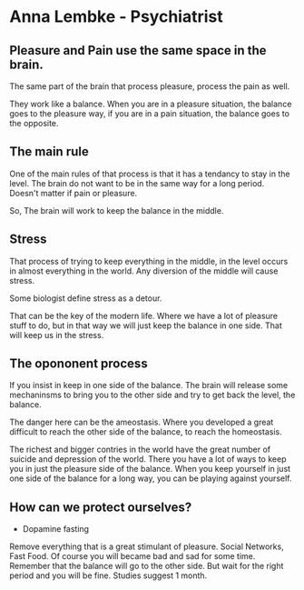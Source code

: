# Anna Lembke - Psychiatrist

## Pleasure and Pain use the same space in the brain. 

The same part of the brain that process pleasure, process the pain as well.

They work like a balance. When you are in a pleasure situation, the balance goes to the pleasure way, if you are in a pain situation, the balance goes to the opposite.

## The main rule

One of the main rules of that process is that it has a tendancy to stay in the level.
The brain do not want to be in the same way for a long period. Doesn't matter if pain or pleasure. 

So, The brain will work to keep the balance in the middle.

## Stress

That process of trying to keep everything in the middle, in the level occurs in almost everything in the world. Any diversion of the middle will cause stress.

Some biologist define stress as a detour.

That can be the key of the modern life. Where we have a lot of pleasure stuff to do, but in that way we will just keep the balance in one side. That will keep us in the stress.

## The opononent process 

If you insist in keep in one side of the balance. The brain will release some mechaninsms to bring you to the other side and try to get back the level, the balance.

The danger here can be the ameostasis. Where you developed a great difficult to reach the other side of the balance, to reach the homeostasis.

The richest and bigger contries in the world have the great number of suicide and depression of the world. There you have a lot of ways to keep you in just the pleasure side of the balance. When you keep yourself in just one side of the balance for a long way, you can be playing against yourself.

## How can we protect ourselves?

- Dopamine fasting

Remove everything that is a great stimulant of pleasure. Social Networks, Fast Food.
Of course you will became bad and sad for some time. Remember that the balance will go to the other side. But wait for the right period and you will be fine. Studies suggest 1 month.
